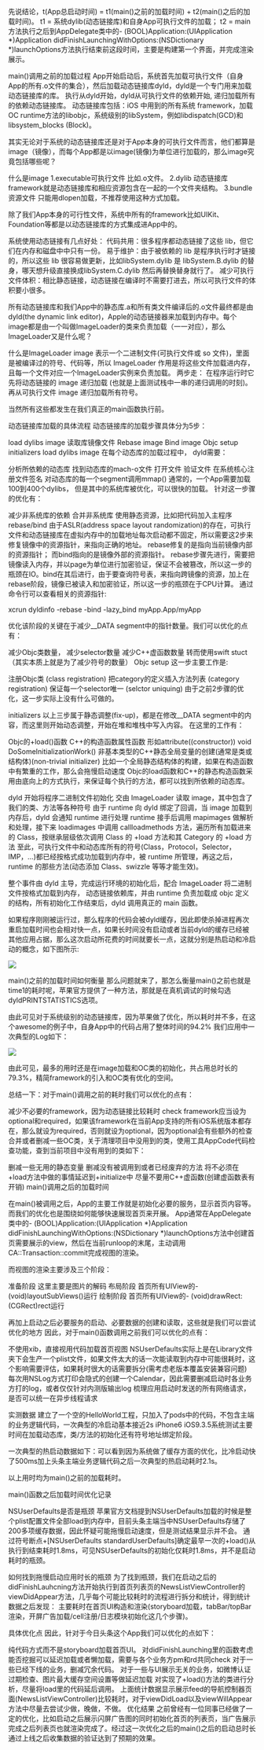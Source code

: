
先说结论，t(App总启动时间) = t1(main()之前的加载时间) + t2(main()之后的加载时间)。 t1 = 系统dylib(动态链接库)和自身App可执行文件的加载； 
t2 = main方法执行之后到AppDelegate类中的- (BOOL)Application:(UIApplication *)Application didFinishLaunchingWithOptions:(NSDictionary *)launchOptions方法执行结束前这段时间，主要是构建第一个界面，并完成渲染展示。

main()调用之前的加载过程
App开始启动后，系统首先加载可执行文件（自身App的所有.o文件的集合），然后加载动态链接库dyld，dyld是一个专门用来加载动态链接库的库。 执行从dyld开始，dyld从可执行文件的依赖开始, 递归加载所有的依赖动态链接库。
动态链接库包括：iOS 中用到的所有系统 framework，加载OC runtime方法的libobjc，系统级别的libSystem，例如libdispatch(GCD)和libsystem_blocks (Block)。

其实无论对于系统的动态链接库还是对于App本身的可执行文件而言，他们都算是image（镜像），而每个App都是以image(镜像)为单位进行加载的，那么image究竟包括哪些呢？

什么是image
1.executable可执行文件 比如.o文件。
2.dylib 动态链接库 framework就是动态链接库和相应资源包含在一起的一个文件夹结构。
3.bundle 资源文件 只能用dlopen加载，不推荐使用这种方式加载。

除了我们App本身的可行性文件，系统中所有的framework比如UIKit、Foundation等都是以动态链接库的方式集成进App中的。

系统使用动态链接有几点好处：
代码共用：很多程序都动态链接了这些 lib，但它们在内存和磁盘中中只有一份。 易于维护：由于被依赖的 lib 是程序执行时才链接的，所以这些 lib 很容易做更新，比如libSystem.dylib 是 libSystem.B.dylib 的替身，哪天想升级直接换成libSystem.C.dylib 然后再替换替身就行了。 减少可执行文件体积：相比静态链接，动态链接在编译时不需要打进去，所以可执行文件的体积要小很多。

所有动态链接库和我们App中的静态库.a和所有类文件编译后的.o文件最终都是由dyld(the dynamic link editor)，Apple的动态链接器来加载到内存中。每个image都是由一个叫做ImageLoader的类来负责加载（一一对应），那么ImageLoader又是什么呢？

什么是ImageLoader
image 表示一个二进制文件(可执行文件或 so 文件)，里面是被编译过的符号、代码等，所以 ImageLoader 作用是将这些文件加载进内存，且每一个文件对应一个ImageLoader实例来负责加载。 
两步走： 在程序运行时它先将动态链接的 image 递归加载 (也就是上面测试栈中一串的递归调用的时刻)。 再从可执行文件 image 递归加载所有符号。

当然所有这些都发生在我们真正的main函数执行前。

动态链接库加载的具体流程
动态链接库的加载步骤具体分为5步：

load dylibs image 读取库镜像文件
Rebase image
Bind image
Objc setup
initializers
load dylibs image
在每个动态库的加载过程中， dyld需要：

分析所依赖的动态库
找到动态库的mach-o文件
打开文件
验证文件
在系统核心注册文件签名
对动态库的每一个segment调用mmap()
通常的，一个App需要加载100到400个dylibs， 但是其中的系统库被优化，可以很快的加载。 针对这一步骤的优化有：

减少非系统库的依赖
合并非系统库
使用静态资源，比如把代码加入主程序
rebase/bind
由于ASLR(address space layout randomization)的存在，可执行文件和动态链接库在虚拟内存中的加载地址每次启动都不固定，所以需要这2步来修复镜像中的资源指针，来指向正确的地址。 rebase修复的是指向当前镜像内部的资源指针； 而bind指向的是镜像外部的资源指针。
rebase步骤先进行，需要把镜像读入内存，并以page为单位进行加密验证，保证不会被篡改，所以这一步的瓶颈在IO。bind在其后进行，由于要查询符号表，来指向跨镜像的资源，加上在rebase阶段，镜像已被读入和加密验证，所以这一步的瓶颈在于CPU计算。
通过命令行可以查看相关的资源指针:

xcrun dyldinfo -rebase -bind -lazy_bind myApp.App/myApp

优化该阶段的关键在于减少__DATA segment中的指针数量。我们可以优化的点有：

减少Objc类数量， 减少selector数量
减少C++虚函数数量
转而使用swift stuct（其实本质上就是为了减少符号的数量）
Objc setup
这一步主要工作是:

注册Objc类 (class registration)
把category的定义插入方法列表 (category registration)
保证每一个selector唯一 (selctor uniquing)
由于之前2步骤的优化，这一步实际上没有什么可做的。

initializers
以上三步属于静态调整(fix-up)，都是在修改__DATA segment中的内容，而这里则开始动态调整，开始在堆和堆栈中写入内容。 在这里的工作有：

Objc的+load()函数
C++的构造函数属性函数 形如attribute((constructor)) void DoSomeInitializationWork()
非基本类型的C++静态全局变量的创建(通常是类或结构体)(non-trivial initializer) 比如一个全局静态结构体的构建，如果在构造函数中有繁重的工作，那么会拖慢启动速度
Objc的load函数和C++的静态构造函数采用由底向上的方式执行，来保证每个执行的方法，都可以找到所依赖的动态库。

dyld 开始将程序二进制文件初始化
交由 ImageLoader 读取 image，其中包含了我们的类、方法等各种符号
由于 runtime 向 dyld 绑定了回调，当 image 加载到内存后，dyld 会通知 runtime 进行处理
runtime 接手后调用 mapimages 做解析和处理，接下来 loadimages 中调用 callloadmethods 方法，遍历所有加载进来的 Class，按继承层级依次调用 Class 的 +load 方法和其 Category 的 +load 方法
至此，可执行文件中和动态库所有的符号(Class，Protocol，Selector，IMP，…)都已经按格式成功加载到内存中，被 runtime 所管理，再这之后，runtime 的那些方法(动态添加 Class、swizzle 等等才能生效)。

整个事件由 dyld 主导，完成运行环境的初始化后，配合 ImageLoader 将二进制文件按格式加载到内存， 动态链接依赖库，并由 runtime 负责加载成 objc 定义的结构，所有初始化工作结束后，dyld 调用真正的 main 函数。

如果程序刚刚被运行过，那么程序的代码会被dyld缓存，因此即使杀掉进程再次重启加载时间也会相对快一点，如果长时间没有启动或者当前dyld的缓存已经被其他应用占据，那么这次启动所花费的时间就要长一点，这就分别是热启动和冷启动的概念，如下图所示:

![](http://ofnft8t2g.bkt.clouddn.com/wikiimage2.png)

main()之前的加载时间如何衡量
那么问题就来了，那怎么衡量main()之前也就是time1的耗时呢，苹果官方提供了一种方法，那就是在真机调试的时候勾选dyldPRINTSTATISTICS选项。

由此可见对于系统级别的动态链接库，因为苹果做了优化，所以耗时并不多，在这个awesome的例子中，自身App中的代码占用了整体时间的94.2% 我们应用中一次典型的Log如下：

![](http://ofnft8t2g.bkt.clouddn.com/wikiimage5.png)

由此可见，最多的用时还是在image加载和OC类的初始化，共占用总时长的79.3%，精简framework的引入和OC类有优化的空间。

总结一下：对于main()调用之前的耗时我们可以优化的点有：

减少不必要的framework，因为动态链接比较耗时
check framework应当设为optional和required，如果该framework在当前App支持的所有iOS系统版本都存在，那么就设为required，否则就设为optional，因为optional会有些额外的检查
合并或者删减一些OC类，关于清理项目中没用到的类，使用工具AppCode代码检查功能，查到当前项目中没有用到的类如下：


删减一些无用的静态变量
删减没有被调用到或者已经废弃的方法
将不必须在+load方法中做的事情延迟到+initialize中
尽量不要用C++虚函数(创建虚函数表有开销)
main()调用之后的加载时间

在main()被调用之后，App的主要工作就是初始化必要的服务，显示首页内容等。而我们的优化也是围绕如何能够快速展现首页来开展。 App通常在AppDelegate类中的- (BOOL)Application:(UIApplication *)Application didFinishLaunchingWithOptions:(NSDictionary *)launchOptions方法中创建首页需要展示的view，然后在当前runloop的末尾，主动调用CA::Transaction::commit完成视图的渲染。

而视图的渲染主要涉及三个阶段：

准备阶段 这里主要是图片的解码
布局阶段 首页所有UIView的- (void)layoutSubViews()运行
绘制阶段 首页所有UIView的- (void)drawRect:(CGRect)rect运行

再加上启动之后必要服务的启动、必要数据的创建和读取，这些就是我们可以尝试优化的地方
因此，对于main()函数调用之前我们可以优化的点有：

不使用xib，直接视用代码加载首页视图
NSUserDefaults实际上是在Library文件夹下会生产一个plist文件，如果文件太大的话一次能读取到内存中可能很耗时，这个影响需要评估，如果耗时很大的话需要拆分(需考虑老版本覆盖安装兼容问题)
每次用NSLog方式打印会隐式的创建一个Calendar，因此需要删减启动时各业务方打的log，或者仅仅针对内测版输出log
梳理应用启动时发送的所有网络请求，是否可以统一在异步线程请求


实测数据
建立了一个空的HelloWorld工程，只加入了pods中的代码，不包含主端的业务逻辑代码，一次典型的冷启动基本接近2s iPhone6 iOS9.3.5系统测试主要时间在加载动态库，类/方法的初始化还有符号地址绑定阶段。

一次典型的热启动数据如下：可以看到因为系统做了缓存方面的优化，比冷启动快了500ms加上头条主端业务逻辑代码之后一次典型的热启动耗时2.1s。

以上用时均为main()之前的加载耗时。


main()函数之后加载时间优化记录

NSUserDefaults是否是瓶颈
苹果官方文档提到NSUserDefaults加载的时候是整个plist配置文件全部load到内存中，目前头条主端当中NSUserDefaults存储了200多项缓存数据，因此怀疑可能拖慢启动速度，但是测试结果显示并不会。 通过符号断点+[NSUserDefaults standardUserDefaults]确定最早一次的+load()从执行到结束耗时1.8ms，可见NSUserDefaults的初始化仅耗时1.8ms，并不是启动耗时的瓶颈。

如何找到拖慢启动应用时长的瓶颈
为了找到瓶颈，我们在启动之后的didFinishLauhcning方法开始执行到首页列表页的NewsListViewController的viewDidAppear方法，几乎每个可能比较耗时的流程进行拆分和统计，得到统计数据之后发现： 主要耗时在首页UI构造和渲染(storyboard加载，tabBar/topBar渲染，开屏广告加载/cell注册/日志模块初始化这几个步骤)。

具体优化点
因此，针对于今日头条这个App我们可以优化的点如下：

纯代码方式而不是storyboard加载首页UI。
对didFinishLaunching里的函数考虑能否挖掘可以延迟加载或者懒加载，需要与各个业务方pm和rd共同check 对于一些已经下线的业务，删减冗余代码。 
对于一些与UI展示无关的业务，如微博认证过期检查、图片最大缓存空间设置等做延迟加载
对实现了+load()方法的类进行分析，尽量将load里的代码延后调用。
上面统计数据显示展示feed的导航控制器页面(NewsListViewController)比较耗时，对于viewDidLoad以及viewWillAppear方法中尽量去尝试少做，晚做，不做。
优化结果
之前曾经有一位同事已经做了一定的优化，比如启动之后展示闪屏广告图的同时初始化首页的列表页，当广告展示完成之后列表页也就渲染完成了。经过这一次优化之后的main()之后的启动总时长通过上线之后收集数据的验证达到了预期的效果。